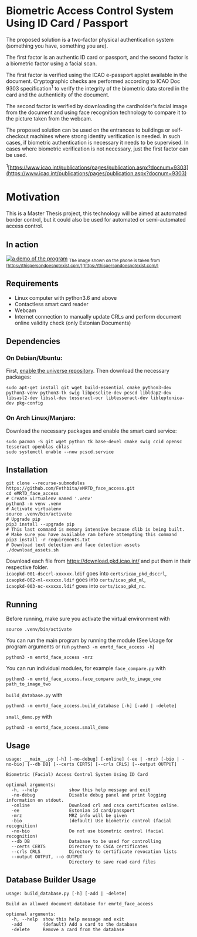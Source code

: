 <!--
 Copyright (c) 2021 Burak Can
 
 This software is released under the MIT License.
 https://opensource.org/licenses/MIT
-->

# Biometric Access Control System Using ID Card / Passport
The proposed solution is a two-factor physical authentication system (something you have, something you are).

The first factor is an authentic ID card or passport, and the second factor is a biometric factor using a facial scan.

The first factor is verified using the ICAO e-passport applet available in the document. Cryptographic checks are performed according to ICAO Doc 9303 specification<sup>1</sup> to verify the integrity of the biometric data stored in the card and the authenticity of the document.

The second factor is verified by downloading the cardholder's facial image from the document and using face recognition technology to compare it to the picture taken from the webcam.

The proposed solution can be used on the entrances to buildings or self-checkout machines where strong identity verification is needed. In such cases, if biometric authentication is necessary it needs to be supervised. In cases where biometric verification is not necessary, just the first factor can be used.

<sup>1</sup>[https://www.icao.int/publications/pages/publication.aspx?docnum=9303](https://www.icao.int/publications/pages/publication.aspx?docnum=9303)

# Motivation
This is a Master Thesis project, this technology will be aimed at automated border control, but it could also be used for automated or semi-automated access control.

## In action

[![a demo of the program](images/demo.gif)](https://burakcankus.com/eMRTD_face_access/images/demo.gif)
<sub>The image shown on the phone is taken from [https://thispersondoesnotexist.com/](https://thispersondoesnotexist.com/)</sub>

## Requirements
* Linux computer with python3.6 and above
* Contactless smart card reader
* Webcam
* Internet connection to manually update CRLs and perform document online validity check (only Estonian Documents)

## Dependencies
### On Debian/Ubuntu:
First, [enable the universe repository](https://help.ubuntu.com/community/Repositories/Ubuntu).
Then download the necessary packages:
```shell
sudo apt-get install git wget build-essential cmake python3-dev python3-venv python3-tk swig libpcsclite-dev pcscd libldap2-dev libsasl2-dev libssl-dev tesseract-ocr libtesseract-dev libleptonica-dev pkg-config
```
### On Arch Linux/Manjaro:
Download the necessary packages and enable the smart card service:
```shell
sudo pacman -S git wget python tk base-devel cmake swig ccid opensc tesseract openblas cblas
sudo systemctl enable --now pcscd.service
```

## Installation
```shell
git clone --recurse-submodules https://github.com/Fethbita/eMRTD_face_access.git
cd eMRTD_face_access
# Create virtualenv named '.venv'
python3 -m venv .venv
# Activate virtualenv
source .venv/bin/activate
# Upgrade pip
pip3 install --upgrade pip
# This last command is memory intensive because dlib is being built.
# Make sure you have available ram before attempting this command
pip3 install -r requirements.txt
# Download text detection and face detection assets
./download_assets.sh
```
Download each file from https://download.pkd.icao.int/ and put them in their respective folder.\
`icaopkd-001-dsccrl-xxxxxx.ldif` goes into `certs/icao_pkd_dsccrl`,\
`icaopkd-002-ml-xxxxxx.ldif` goes into `certs/icao_pkd_ml`,\
`icaopkd-003-nc-xxxxxx.ldif` goes into `certs/icao_pkd_nc`.

## Running

Before running, make sure you activate the virtual environment with
```shell
source .venv/bin/activate
```
You can run the main program by running the module (See Usage for program arguments or run `python3 -m emrtd_face_access -h`)
```shell
python3 -m emrtd_face_access -mrz
```
You can run individual modules, for example `face_compare.py` with
```shell
python3 -m emrtd_face_access.face_compare path_to_image_one path_to_image_two
```
`build_database.py` with
```shell
python3 -m emrtd_face_access.build_database [-h] [-add | -delete]
```
`small_demo.py` with
```shell
python3 -m emrtd_face_access.small_demo
```

## Usage
```
usage: __main__.py [-h] [-no-debug] [-online] (-ee | -mrz) [-bio | -no-bio] [--db DB] [--certs CERTS] [--crls CRLS] [--output OUTPUT]

Biometric (Facial) Access Control System Using ID Card

optional arguments:
  -h, --help            show this help message and exit
  -no-debug             Disable debug panel and print logging information on stdout.
  -online               Download crl and csca certificates online.
  -ee                   Estonian id card/passport
  -mrz                  MRZ info will be given
  -bio                  (default) Use biometric control (facial recognition)
  -no-bio               Do not use biometric control (facial recognition)
  --db DB               Database to be used for controlling
  --certs CERTS         Directory to CSCA certificates
  --crls CRLS           Directory to certificate revocation lists
  --output OUTPUT, --o OUTPUT
                        Directory to save read card files
```

## Database Builder Usage
```
usage: build_database.py [-h] [-add | -delete]

Build an allowed document database for emrtd_face_access

optional arguments:
  -h, --help  show this help message and exit
  -add        (default) Add a card to the database
  -delete     Remove a card from the database
```
